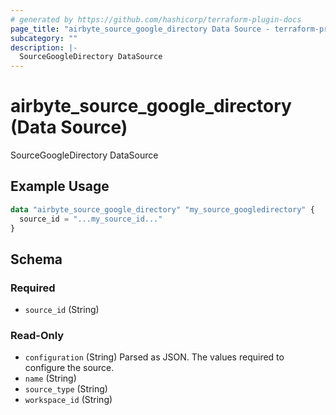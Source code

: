 ```yaml
---
# generated by https://github.com/hashicorp/terraform-plugin-docs
page_title: "airbyte_source_google_directory Data Source - terraform-provider-airbyte"
subcategory: ""
description: |-
  SourceGoogleDirectory DataSource
---
```


# airbyte_source_google_directory (Data Source)

SourceGoogleDirectory DataSource

## Example Usage

```terraform
data "airbyte_source_google_directory" "my_source_googledirectory" {
  source_id = "...my_source_id..."
}
```

<!-- schema generated by tfplugindocs -->
## Schema

### Required

- `source_id` (String)

### Read-Only

- `configuration` (String) Parsed as JSON.
The values required to configure the source.
- `name` (String)
- `source_type` (String)
- `workspace_id` (String)


